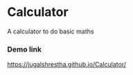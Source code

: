 # Calculator
A calculator to do basic maths

### Demo link
https://jugalshrestha.github.io/Calculator/

